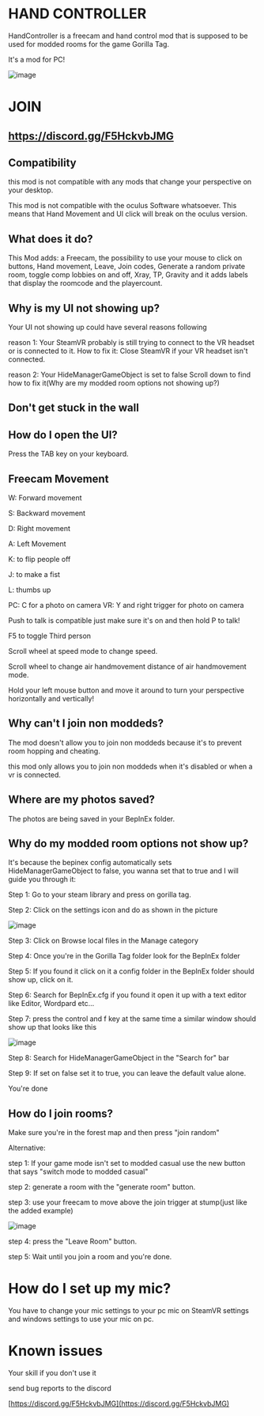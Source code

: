 # HAND CONTROLLER

HandController is a freecam and hand control mod that is supposed to be used for modded rooms for the game Gorilla Tag.


It's a mod for PC!


![image](https://github.com/user-attachments/assets/02ced825-99d5-4141-a38e-4a24736a8e6c)

# JOIN


## https://discord.gg/F5HckvbJMG


## Compatibility
this mod is not compatible with any mods that change your perspective on your desktop.

This mod is not compatible with the oculus Software whatsoever. This means that Hand Movement and UI click will break on the oculus version.

## What does it do?
This Mod adds: a Freecam, the possibility to use your mouse to click on buttons, Hand movement, Leave, Join codes, Generate a random private room, toggle comp lobbies on and off, Xray, TP, Gravity  and it adds labels that display the roomcode and the playercount.


## Why is my UI not showing up?
Your UI not showing up could have several reasons following


reason 1: Your SteamVR probably is still trying to connect to the VR headset or is connected to it. How to fix it: Close SteamVR if your VR headset isn't connected.


reason 2: Your HideManagerGameObject is set to false Scroll down to find how to fix it(Why are my modded room options not showing up?)


## Don't get stuck in the wall

## How do I open the UI?
Press the TAB key on your keyboard.


## Freecam Movement


W: Forward movement


S: Backward movement


D: Right movement


A: Left Movement


K: to flip people off


J: to make a fist


L: thumbs up

PC: C for a photo on camera VR: Y and right trigger for photo on camera

Push to talk is compatible just make sure it's on and then hold P to talk!

F5 to toggle Third person

Scroll wheel at speed mode to change speed.

Scroll wheel to change air handmovement distance of air handmovement mode.

Hold your left mouse button and move it around to turn your perspective horizontally and vertically!

## Why can't I join non moddeds?

The mod doesn't allow you to join non moddeds because it's to prevent room hopping and cheating.

this mod only allows you to join non moddeds when it's disabled or when a vr is connected.

## Where are my photos saved?

The photos are being saved in your BepInEx folder.

## Why do my modded room options not show up?

It's because the bepinex config automatically sets HideManagerGameObject to false, you wanna set that to true and I will guide you through it:


Step 1: Go to your steam library and press on gorilla tag.


Step 2: Click on the settings icon and do as shown in the picture


![image](https://github.com/user-attachments/assets/a68cc9b9-bb6f-41c9-9913-704c47b61142)


Step 3: Click on Browse local files in the Manage category


Step 4: Once you're in the Gorilla Tag folder look for the BepInEx folder


Step 5: If you found it click on it a config folder in the BepInEx folder should show up, click on it.


Step 6: Search for BepInEx.cfg if you found it open it up with a text editor like Editor, Wordpard etc...


Step 7: press the control and f key at the same time a similar window should show up that looks like this


![image](https://github.com/user-attachments/assets/3d955247-1e6d-47c8-98ee-eba2675295d0)

Step 8: Search for HideManagerGameObject in the "Search for" bar

 
Step 9: If set on false set it to true, you can leave the default value alone.


You're done

## How do I join rooms?
Make sure you're in the forest map and then press "join random"


Alternative:


step 1: If your game mode isn't set to modded casual use the new button that says "switch mode to modded casual"


step 2: generate a room with the "generate room" button.


step 3: use your freecam to move above the join trigger at stump(just like the added example)


![image](https://github.com/user-attachments/assets/de7ddeb5-66e6-4fbf-b5af-0c4e28131ccb)


step 4: press the "Leave Room" button.


step 5: Wait until you join a room and you're done.

# How do I set up my mic?

You have to change your mic settings to your pc mic on SteamVR settings and windows settings to use your mic on pc.


# Known issues
Your skill if you don't use it


send bug reports to the discord


[https://discord.gg/F5HckvbJMG](https://discord.gg/F5HckvbJMG)
